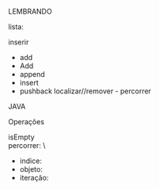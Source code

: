 LEMBRANDO

lista:

  inserir
  - add
  - Add
  - append
  - insert
  - pushback
  localizar//remover - percorrer

JAVA

Operações

  isEmpty \
  percorrer: \
  - indice:
  - objeto:
  - iteração:
